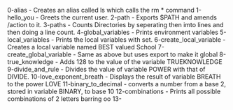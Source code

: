 0-alias - Creates an alias called ls which calls the rm * command
1-hello_you - Greets the current user.
2-path - Exports $PATH and amends /action to it.
3-paths - Counts Directories by seperating then imto lines and then doing a line count.
4-global_variables - Prints environment variables
5-local_variables - Prints the local variables with set.
6-create_local_variable - Creates a local variable named BEST valued School
7-create_global_variable - Same as above but uses export to make it global
8-true_knowledge - Adds 128 to the value of the variable TRUEKNOWLEDGE
9-divide_and_rule - Divides the value of variable POWER with that of DIVIDE.
10-love_exponent_breath - Displays the result of variable BREATH to the power LOVE
11-binary_to_decimal - converts a number from a base 2, stored in variable BINARY, to base 10
12-combinations - Prints all possible combinations of 2 letters barring oo
13-
